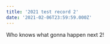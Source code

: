 ```yaml
---
title: '2021 test record 2'
date: '2021-02-06T23:59:59.000Z'
---
```


Who knows what gonna happen next 2!
